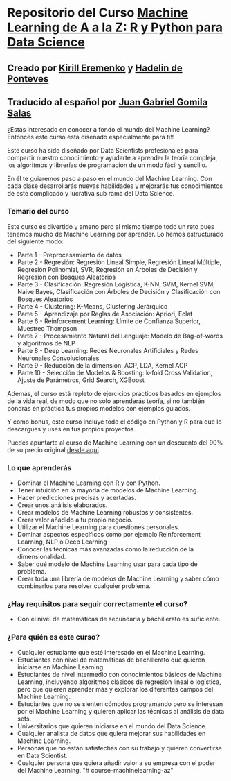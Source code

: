 # Repositorio del Curso [Machine Learning de A a la Z: R y Python para Data Science](https://www.udemy.com/draft/2241862/?couponCode=GITHUB_PROMO_JB)
## Creado por [Kirill Eremenko](https://www.udemy.com/user/kirilleremenko/) y [Hadelin de Ponteves](https://www.udemy.com/user/hadelin-de-ponteves/)
## Traducido al español por [Juan Gabriel Gomila Salas](https://www.udemy.com/user/juangabriel2)


¿Estás interesado en conocer a fondo el mundo del Machine Learning? Entonces este curso está diseñado especialmente para ti!!

Este curso ha sido diseñado por Data Scientists profesionales para compartir nuestro conocimiento y ayudarte a aprender la teoría compleja, los algoritmos y librerías de programación de un modo fácil y sencillo.

En él te guiaremos paso a paso en el mundo del Machine Learning. Con cada clase desarrollarás nuevas habilidades y mejorarás tus conocimientos de este complicado y lucrativa sub rama del Data Science.

### Temario del curso

Este curso es divertido y ameno pero al mismo tiempo todo un reto pues tenemos mucho de Machine Learning por aprender. Lo hemos estructurado del siguiente modo:

- Parte 1 - Preprocesamiento de datos
- Parte 2 - Regresión: Regresión Lineal Simple, Regresión Lineal Múltiple, Regresión Polinomial, SVR, Regresión en Árboles de Decisión y Regresión con Bosques Aleatorios
- Parte 3 - Clasificación: Regresión Logística, K-NN, SVM, Kernel SVM, Naive Bayes, Clasificación con Árboles de Decisión y Clasificación con Bosques Aleatorios
- Parte 4 - Clustering: K-Means,  Clustering Jerárquico
- Parte 5 - Aprendizaje por Reglas de Asociación: Apriori, Eclat
- Parte 6 - Reinforcement Learning: Límite de Confianza Superior, Muestreo Thompson
- Parte 7 - Procesamiento Natural del Lenguaje: Modelo de Bag-of-words  y algoritmos de NLP
- Parte 8 - Deep Learning: Redes Neuronales Artificiales y Redes Neuronales Convolucionales
- Parte 9 - Reducción de la dimensión: ACP, LDA, Kernel ACP
- Parte 10 - Selección de Modelos & Boosting: k-fold Cross Validation, Ajuste de Parámetros, Grid Search, XGBoost

Además, el curso está repleto de ejercicios prácticos basados en ejemplos de la vida real, de modo que no solo aprenderás teoría, si no también pondrás en práctica tus propios modelos con ejemplos guiados.

Y como bonus, este curso incluye todo el código en Python y R para que lo descargues y uses en tus propios proyectos.

Puedes apuntarte al curso de Machine Learning con un descuento del 90% de su precio original [desde aquí](https://www.udemy.com/draft/2241862/?couponCode=GITHUB_PROMO_JB)

### Lo que aprenderás

- Dominar el Machine Learning con R y con Python.
- Tener intuición en la mayoría de modelos de Machine Learning.
- Hacer predicciones precisas y acertadas.
- Crear unos análisis elaborados.
- Crear modelos de Machine Learning robustos y consistentes.
- Crear valor añadido a tu propio negocio.
- Utilizar el Machine Learning para cuestiones personales.
- Dominar aspectos específicos como por ejemplo Reinforcement Learning, NLP o Deep Learning
- Conocer las técnicas más avanzadas como la reducción de la dimensionalidad.
- Saber qué modelo de Machine Learning usar para cada tipo de problema.
- Crear toda una librería de modelos de Machine Learning y saber cómo combinarlos para resolver cualquier problema.

### ¿Hay requisitos para seguir correctamente el curso?

- Con el nivel de matemáticas de secundaria y bachillerato es suficiente.

### ¿Para quién es este curso?

- Cualquier estudiante que esté interesado en el Machine Learning.
- Estudiantes con nivel de matemáticas de bachillerato que quieren iniciarse en Machine Learning.
- Estudiantes de nivel intermedio con conocimientos básicos de Machine Learning, incluyendo algoritmos clásicos de regresión lineal o logística, pero que quieren aprender más y explorar los diferentes campos del Machine Learning.
- Estudiantes que no se sienten cómodos programando pero se interesan por el Machine Learning y quieren aplicar las técnicas al análisis de data sets.
- Universitarios que quieren iniciarse en el mundo del Data Science.
- Cualquier analista de datos que quiera mejorar sus habilidades en Machine Learning.
- Personas que no están satisfechas con su trabajo y quieren convertirse en Data Scientist.
- Cualquier persona que quiera añadir valor a su empresa con el poder del Machine Learning.
"# course-machinelearning-az" 
